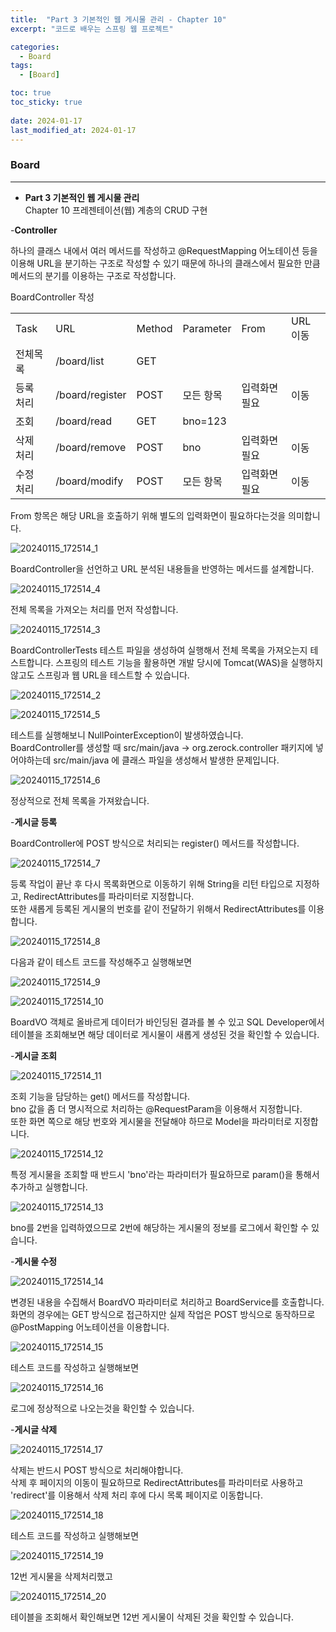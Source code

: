 ```yaml
---
title:  "Part 3 기본적인 웹 게시물 관리 - Chapter 10"
excerpt: "코드로 배우는 스프링 웹 프로젝트"

categories:
  - Board
tags:
  - [Board]

toc: true
toc_sticky: true
 
date: 2024-01-17
last_modified_at: 2024-01-17
---
```


### Board
---

- **Part 3 기본적인 웹 게시물 관리**  
Chapter 10 프레젠테이션(웹) 계층의 CRUD 구현

-**Controller**

하나의 클래스 내에서 여러 메서드를 작성하고 @RequestMapping 어노테이션 등을 이용해 URL을 분기하는 구조로 작성할 수 있기 때문에 하나의 클래스에서 필요한 만큼 메서드의 분기를 이용하는 구조로 작성합니다.  

BoardController 작성

<table>
  <tr>
    <td>Task</td>
    <td>URL</td>
    <td>Method</td>
    <td>Parameter</td>
    <td>From</td>
    <td>URL 이동</td>
  </tr>
  <tr>
    <td>전체목록</td>
    <td>/board/list</td>
    <td>GET</td>
    <td></td>
    <td></td>
    <td></td>
  </tr>
  <tr>
    <td>등록 처리</td>
    <td>/board/register</td>
    <td>POST</td>
    <td>모든 항목</td>
    <td>입력화면 필요</td>
    <td>이동</td>
  </tr>
  <tr>
    <td>조회</td>
    <td>/board/read</td>
    <td>GET</td>
    <td>bno=123</td>
    <td></td>
    <td></td>
  </tr>
  <tr>
    <td>삭제 처리</td>
    <td>/board/remove</td>
    <td>POST</td>
    <td>bno</td>
    <td>입력화면 필요</td>
    <td>이동</td>
  </tr>
  <tr>
    <td>수정 처리</td>
    <td>/board/modify</td>
    <td>POST</td>
    <td>모든 항목</td>
    <td>입력화면 필요</td>
    <td>이동</td>
  </tr>
</table>

From 항목은 해당 URL을 호출하기 위해 별도의 입력화면이 필요하다는것을 의미합니다.  


![20240115_172514_1](https://github.com/daekyeonghan/daekyeonghan.github.io/assets/117332830/099f5285-21f1-456b-9f11-d7bc9c18beb7)  

BoardController을 선언하고 URL 분석된 내용들을 반영하는 메서드를 설계합니다.  

![20240115_172514_4](https://github.com/daekyeonghan/daekyeonghan.github.io/assets/117332830/48463344-31a7-4a1f-b8e1-0638869b5636)

전체 목록을 가져오는 처리를 먼저 작성합니다.  

![20240115_172514_3](https://github.com/daekyeonghan/daekyeonghan.github.io/assets/117332830/c6a55294-307c-488c-b2d7-4eda18c735e0)  

BoardControllerTests 테스트 파일을 생성하여 실행해서 전체 목록을 가져오는지 테스트합니다. 스프링의 테스트 기능을 활용하면 개발 당시에 Tomcat(WAS)을 실행하지 않고도 스프링과 웹 URL을 테스트할 수 있습니다. 

![20240115_172514_2](https://github.com/daekyeonghan/daekyeonghan.github.io/assets/117332830/eea98318-0313-4dff-a45a-e6788082a11d)  

![20240115_172514_5](https://github.com/daekyeonghan/daekyeonghan.github.io/assets/117332830/13b9682b-74bf-4ce1-a3cb-9037fd0d6e2e)  

테스트를 실행해보니 NullPointerException이 발생하였습니다.  
BoardController를 생성할 때 src/main/java -> org.zerock.controller 패키지에 넣어야하는데 src/main/java 에 클래스 파일을 생성해서 발생한 문제입니다.  

![20240115_172514_6](https://github.com/daekyeonghan/daekyeonghan.github.io/assets/117332830/62d3d02c-e9d4-4b9c-87d1-9855d0cef700)  

정상적으로 전체 목록을 가져왔습니다.

-**게시글 등록**

BoardController에 POST 방식으로 처리되는 register() 메서드를 작성합니다.  

![20240115_172514_7](https://github.com/daekyeonghan/daekyeonghan.github.io/assets/117332830/f72417f3-7b86-4e36-9e76-9f13f4965f64)  

등록 작업이 끝난 후 다시 목록화면으로 이동하기 위해 String을 리턴 타입으로 지정하고, RedirectAttributes를 파라미터로 지정합니다.  
또한 새롭게 등록된 게시물의 번호를 같이 전달하기 위해서 RedirectAttributes를 이용합니다.  

![20240115_172514_8](https://github.com/daekyeonghan/daekyeonghan.github.io/assets/117332830/abaa9f77-84d7-46d5-9136-899e5366e9f5)  

다음과 같이 테스트 코드를 작성해주고 실행해보면

![20240115_172514_9](https://github.com/daekyeonghan/daekyeonghan.github.io/assets/117332830/24d28aff-af88-4c05-9874-0c87ae80f579)  

![20240115_172514_10](https://github.com/daekyeonghan/daekyeonghan.github.io/assets/117332830/cd6cb2f1-05b4-4810-a240-9fb07627eaeb)  

BoardVO 객체로 올바르게 데이터가 바인딩된 결과를 볼 수 있고 SQL Developer에서 테이블을 조회해보면 해당 데이터로 게시물이 새롭게 생성된 것을 확인할 수 있습니다.  

-**게시글 조회**


![20240115_172514_11](https://github.com/daekyeonghan/daekyeonghan.github.io/assets/117332830/6a396086-ef2a-430d-bafa-ba1827499379)  

조회 기능을 담당하는 get() 메서드를 작성합니다.  
bno 값을 좀 더 명시적으로 처리하는 @RequestParam을 이용해서 지정합니다.  
또한 화면 쪽으로 해당 번호와 게시물을 전달해야 하므로 Model을 파라미터로 지정합니다.  

![20240115_172514_12](https://github.com/daekyeonghan/daekyeonghan.github.io/assets/117332830/67048ccb-e8b4-4042-9585-764381bfd6c8)  

특정 게시물을 조회할 때 반드시 'bno'라는 파라미터가 필요하므로 param()을 통해서 추가하고 실행합니다.  

![20240115_172514_13](https://github.com/daekyeonghan/daekyeonghan.github.io/assets/117332830/fed5a8d2-6162-442d-854b-fa320c01fd33)  

bno를 2번을 입력하였으므로 2번에 해당하는 게시물의 정보를 로그에서 확인할 수 있습니다.  

-**게시물 수정**

![20240115_172514_14](https://github.com/daekyeonghan/daekyeonghan.github.io/assets/117332830/8ad1e112-028b-45df-b04e-5f3921b1f623)  

변경된 내용을 수집해서 BoardVO 파라미터로 처리하고 BoardService를 호출합니다.  
화면의 경우에는 GET 방식으로 접근하지만 실제 작업은 POST 방식으로 동작하므로 @PostMapping 어노테이션을 이용합니다.  

![20240115_172514_15](https://github.com/daekyeonghan/daekyeonghan.github.io/assets/117332830/c2e806d6-1161-46de-9791-fa7d29535a14)  

테스트 코드를 작성하고 실행해보면  

![20240115_172514_16](https://github.com/daekyeonghan/daekyeonghan.github.io/assets/117332830/a606caf2-6e99-4d22-b0b9-c8514fa39a4d)  

로그에 정상적으로 나오는것을 확인할 수 있습니다.  

-**게시글 삭제**

![20240115_172514_17](https://github.com/daekyeonghan/daekyeonghan.github.io/assets/117332830/ffb5f24a-2617-4fbe-b036-3abf85dd4485)  

삭제는 반드시 POST 방식으로 처리해야합니다.  
삭제 후 페이지의 이동이 필요하므로 RedirectAttributes를 파라미터로 사용하고 'redirect'를 이용해서 삭제 처리 후에 다시 목록 페이지로 이동합니다.  

![20240115_172514_18](https://github.com/daekyeonghan/daekyeonghan.github.io/assets/117332830/a1c16c7b-d1bd-4f39-8857-16355562a8e3)  

테스트 코드를 작성하고 실행해보면  

![20240115_172514_19](https://github.com/daekyeonghan/daekyeonghan.github.io/assets/117332830/ddec1360-0e0f-48b4-97f7-fc99c920bd92)  

12번 게시물을 삭제처리했고  

![20240115_172514_20](https://github.com/daekyeonghan/daekyeonghan.github.io/assets/117332830/4e215248-a391-4f1d-85b5-bb24289f56dc)  

테이블을 조회해서 확인해보면 12번 게시물이 삭제된 것을 확인할 수 있습니다.  